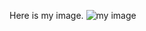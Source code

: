 Here is my image. ![my image][1]

[1]: https://www.physport.org/physport/images/tiny/CLASS%20Plot%20GPER.png
